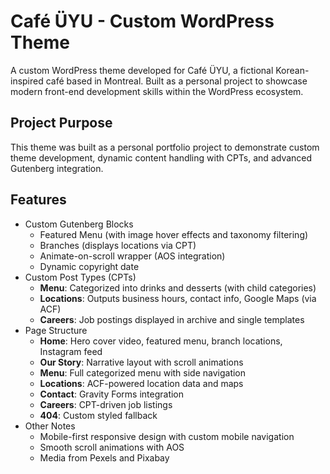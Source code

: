 # Café ÜYU - Custom WordPress Theme

A custom WordPress theme developed for Café ÜYU, a fictional Korean-inspired café based in Montreal. Built as a personal project to showcase modern front-end development skills within the WordPress ecosystem.

## Project Purpose

This theme was built as a personal portfolio project to demonstrate custom theme development, dynamic content handling with CPTs, and advanced Gutenberg integration.

## Features

-   Custom Gutenberg Blocks
    -   Featured Menu (with image hover effects and taxonomy filtering)
    -   Branches (displays locations via CPT)
    -   Animate-on-scroll wrapper (AOS integration)
    -   Dynamic copyright date
-   Custom Post Types (CPTs)
    -   **Menu**: Categorized into drinks and desserts (with child categories)
    -   **Locations**: Outputs business hours, contact info, Google Maps (via ACF)
    -   **Careers**: Job postings displayed in archive and single templates
-   Page Structure
    -   **Home**: Hero cover video, featured menu, branch locations, Instagram feed
    -   **Our Story**: Narrative layout with scroll animations
    -   **Menu**: Full categorized menu with side navigation
    -   **Locations**: ACF-powered location data and maps
    -   **Contact**: Gravity Forms integration
    -   **Careers**: CPT-driven job listings
    -   **404**: Custom styled fallback
-   Other Notes
    -   Mobile-first responsive design with custom mobile navigation
    -   Smooth scroll animations with AOS
    -   Media from Pexels and Pixabay
